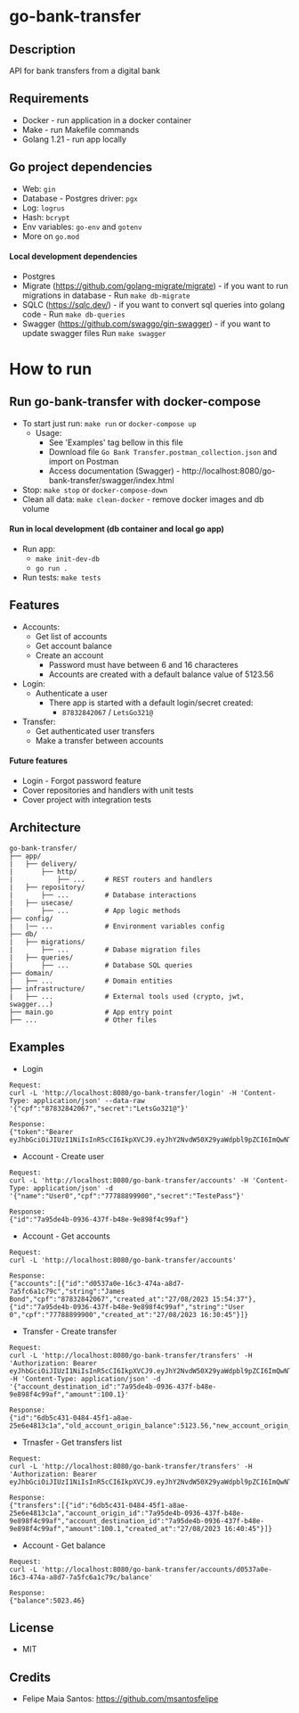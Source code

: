 # go-bank-transfer

## Description
API for bank transfers from a digital bank

## Requirements
- Docker - run application in a docker container
- Make - run Makefile commands
- Golang 1.21 - run app locally

## Go project dependencies
- Web: `gin`
- Database - Postgres driver: `pgx`
- Log: `logrus`
- Hash: `bcrypt`
- Env variables: `go-env` and `gotenv`
- More on `go.mod`

#### Local development dependencies
- Postgres
- Migrate (https://github.com/golang-migrate/migrate) - if you want to run migrations in database - Run `make db-migrate`
- SQLC (https://sqlc.dev/) - if you want to convert sql queries into golang code - Run `make db-queries`
- Swagger (https://github.com/swaggo/gin-swagger) - if you want to update swagger files Run `make swagger`

# How to run
## Run go-bank-transfer with docker-compose
- To start just run: `make run` or `docker-compose up`
    - Usage:
        - See 'Examples' tag bellow in this file
        - Download file `Go Bank Transfer.postman_collection.json` and import on Postman
        - Access documentation (Swagger) - http://localhost:8080/go-bank-transfer/swagger/index.html
- Stop: `make stop` or `docker-compose-down`
- Clean all data: `make clean-docker` - remove docker images and db volume

#### Run in local development (db container and local go app)
- Run app:
    - `make init-dev-db`
    - `go run .`
- Run tests: `make tests`

## Features
- Accounts:
    - Get list of accounts
    - Get account balance
    - Create an account
        - Password must have between 6 and 16 characteres
        - Accounts are created with a default balance value of 5123.56
- Login:
    - Authenticate a user
        - There app is started with a default login/secret created:
            - `87832842067` / `LetsGo321@`
- Transfer:
    - Get authenticated user transfers
    - Make a transfer between accounts

#### Future features
- Login - Forgot password feature
- Cover repositories and handlers with unit tests
- Cover project with integration tests

## Architecture
```
go-bank-transfer/
├── app/
|   ├── delivery/
|       ├── http/
|           ├── ...     # REST routers and handlers
|   ├── repository/
|       ├── ...         # Database interactions
|   ├── usecase/    
|       ├── ...         # App logic methods
├── config/
|   |── ...             # Environment variables config
├── db/
|   ├── migrations/
|       ├── ...         # Dabase migration files
|   ├── queries/
|       ├── ...         # Database SQL queries
├── domain/
|   ├── ...             # Domain entities
├── infrastructure/
|   ├── ...             # External tools used (crypto, jwt, swagger...)
├── main.go             # App entry point
├── ...                 # Other files
```

## Examples
- Login
```
Request:
curl -L 'http://localhost:8080/go-bank-transfer/login' -H 'Content-Type: application/json' --data-raw '{"cpf":"87832842067","secret":"LetsGo321@"}'

Response:
{"token":"Bearer eyJhbGciOiJIUzI1NiIsInR5cCI6IkpXVCJ9.eyJhY2NvdW50X29yaWdpbl9pZCI6ImQwNTM3YTBlLTE2YzMtNDc0YS1hOGQ3LTdhNWZjNmExYzc5YyIsImV4cCI6MTY5MzE1NzkwNn0.NygThhB0G5jhjoRjn4yV3r_DmQfHakpxF6x4f_dxVZ0"}
```

- Account - Create user
```
Request: 
curl -L 'http://localhost:8080/go-bank-transfer/accounts' -H 'Content-Type: application/json' -d '{"name":"User0","cpf":"77788899900","secret":"TestePass"}'

Response:
{"id":"7a95de4b-0936-437f-b48e-9e898f4c99af"}
```

- Account - Get accounts
```
Request:
curl -L 'http://localhost:8080/go-bank-transfer/accounts'

Response:
{"accounts":[{"id":"d0537a0e-16c3-474a-a8d7-7a5fc6a1c79c","string":"James Bond","cpf":"87832842067","created_at":"27/08/2023 15:54:37"},{"id":"7a95de4b-0936-437f-b48e-9e898f4c99af","string":"User 0","cpf":"77788899900","created_at":"27/08/2023 16:30:45"}]}
```

- Transfer - Create transfer
```
Request:
curl -L 'http://localhost:8080/go-bank-transfer/transfers' -H 'Authorization: Bearer eyJhbGciOiJIUzI1NiIsInR5cCI6IkpXVCJ9.eyJhY2NvdW50X29yaWdpbl9pZCI6ImQwNTM3YTBlLTE2YzMtNDc0YS1hOGQ3LTdhNWZjNmExYzc5YyIsImV4cCI6MTY5MzE1NzkwNn0.NygThhB0G5jhjoRjn4yV3r_DmQfHakpxF6x4f_dxVZ0' -H 'Content-Type: application/json' -d '{"account_destination_id":"7a95de4b-0936-437f-b48e-9e898f4c99af","amount":100.1}'

Response:
{"id":"6db5c431-0484-45f1-a8ae-25e6e4813c1a","old_account_origin_balance":5123.56,"new_account_origin_balance":5023.46,"old_account_destination_balance":5123.56,"new_account_destination_balance":5223.66}
```

- Trnasfer - Get transfers list
```
Request:
curl -L 'http://localhost:8080/go-bank-transfer/transfers' -H 'Authorization: Bearer eyJhbGciOiJIUzI1NiIsInR5cCI6IkpXVCJ9.eyJhY2NvdW50X29yaWdpbl9pZCI6ImQwNTM3YTBlLTE2YzMtNDc0YS1hOGQ3LTdhNWZjNmExYzc5YyIsImV4cCI6MTY5MzE1NzkwNn0.NygThhB0G5jhjoRjn4yV3r_DmQfHakpxF6x4f_dxVZ0'

Response:
{"transfers":[{"id":"6db5c431-0484-45f1-a8ae-25e6e4813c1a","account_origin_id":"7a95de4b-0936-437f-b48e-9e898f4c99af","account_destination_id":"7a95de4b-0936-437f-b48e-9e898f4c99af","amount":100.1,"created_at":"27/08/2023 16:40:45"}]}
```

- Account - Get balance
```
Request:
curl -L 'http://localhost:8080/go-bank-transfer/accounts/d0537a0e-16c3-474a-a8d7-7a5fc6a1c79c/balance'

Response:
{"balance":5023.46}
```

## License
- MIT

## Credits
- Felipe Maia Santos: https://github.com/msantosfelipe
